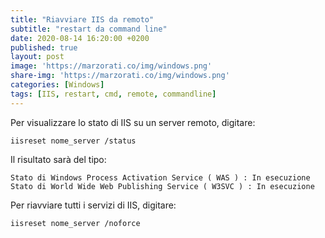 ```yaml
---
title: "Riavviare IIS da remoto"
subtitle: "restart da command line"
date: 2020-08-14 16:20:00 +0200
published: true
layout: post
image: 'https://marzorati.co/img/windows.png'
share-img: 'https://marzorati.co/img/windows.png'
categories: [Windows]
tags: [IIS, restart, cmd, remote, commandline]
---
```

Per visualizzare lo stato di IIS su un server remoto, digitare:    
~~~batch
iisreset nome_server /status
~~~
Il risultato sarà del tipo:
~~~batch
Stato di Windows Process Activation Service ( WAS ) : In esecuzione
Stato di World Wide Web Publishing Service ( W3SVC ) : In esecuzione
~~~

Per riavviare tutti i servizi di IIS, digitare:   
~~~batch
iisreset nome_server /noforce
~~~